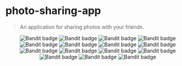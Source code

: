 # photo-sharing-app
> An application for sharing photos with your friends.

<p align="center">
  <img title="Bandit badge" alt="Bandit badge" src="https://github.com/twyle/Medium-Clone-Blog-Service/actions/workflows/feature-development-workflow.yml/badge.svg" />
  <img title="Bandit badge" alt="Bandit badge" src="https://github.com/twyle/Medium-Clone-Blog-Service/actions/workflows/development-workflow.yml/badge.svg" />
  <img title="Bandit badge" alt="Bandit badge" src="https://github.com/twyle/Medium-Clone-Blog-Service/actions/workflows/staging-workflow.yml/badge.svg" />
  <img title="Bandit badge" alt="Bandit badge" src="https://github.com/twyle/Medium-Clone-Blog-Service/actions/workflows/release-workflow.yml/badge.svg" />
  <img title="Bandit badge" alt="Bandit badge" src="https://github.com/twyle/Medium-Clone-Blog-Service/actions/workflows/production-workflow.yml/badge.svg" />
  <img title="Bandit badge" alt="Bandit badge" src="https://img.shields.io/badge/security-bandit-yellow.svg" />
  <img title="Bandit badge" alt="Bandit badge" src="https://img.shields.io/badge/%20imports-isort-%231674b1?style=flat&labelColor=ef8336" />
  <img title="Bandit badge" alt="Bandit badge" src="https://img.shields.io/badge/Made%20with- Python-1f425f.svg" />
  <img title="Bandit badge" alt="Bandit badge" src="https://img.shields.io/github/license/Naereen/StrapDown.js.svg" />
  <img title="Bandit badge" alt="Bandit badge" src="https://img.shields.io/badge/Medium-12100E?style=flat&logo=medium&logoColor=white" />
  <img title="Bandit badge" alt="Bandit badge" src="https://img.shields.io/badge/github%20actions-%232671E5.svg?style=flat&logo=githubactions&logoColor=white" />
  <img title="Bandit badge" alt="Bandit badge" src="https://img.shields.io/badge/flask-%23000.svg?style=flat&logo=flask&logoColor=white" />
  <img title="Bandit badge" alt="Bandit badge" src="https://img.shields.io/badge/Visual%20Studio%20Code-0078d7.svg?style=flat&logo=visual-studio-code&logoColor=white" />
  <img title="Bandit badge" alt="Bandit badge" src="https://img.shields.io/badge/Ubuntu-E95420?style=flat&logo=ubuntu&logoColor=white" />
  <img title="Bandit badge" alt="Bandit badge" src="https://img.shields.io/badge/gunicorn-%298729.svg?style=flat&logo=gunicorn&logoColor=white" />
</p>
